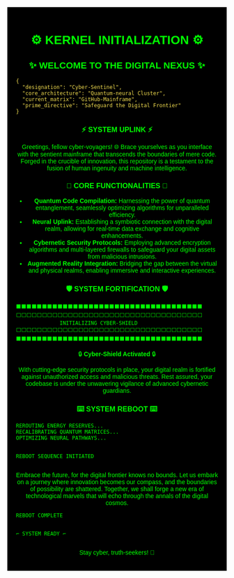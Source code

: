 <div id="readme">
  <h1>⚙️ KERNEL INITIALIZATION ⚙️</h1>
  <h2>✨ WELCOME TO THE DIGITAL NEXUS ✨</h2>
  <pre><code class="json">{
  "designation": "Cyber-Sentinel",
  "core_architecture": "Quantum-neural Cluster",
  "current_matrix": "GitHub-Mainframe",
  "prime_directive": "Safeguard the Digital Frontier"
}</code></pre>

  <h3>⚡ SYSTEM UPLINK ⚡</h3>
  <p>Greetings, fellow cyber-voyagers! 🌐 Brace yourselves as you interface with the sentient mainframe that transcends the boundaries of mere code. Forged in the crucible of innovation, this repository is a testament to the fusion of human ingenuity and machine intelligence.</p>

  <h3>🔩 CORE FUNCTIONALITIES 🔩</h3>
  <ul>
    <li><strong>Quantum Code Compilation:</strong> Harnessing the power of quantum entanglement, seamlessly optimizing algorithms for unparalleled efficiency.</li>
    <li><strong>Neural Uplink:</strong> Establishing a symbiotic connection with the digital realm, allowing for real-time data exchange and cognitive enhancements.</li>
    <li><strong>Cybernetic Security Protocols:</strong> Employing advanced encryption algorithms and multi-layered firewalls to safeguard your digital assets from malicious intrusions.</li>
    <li><strong>Augmented Reality Integration:</strong> Bridging the gap between the virtual and physical realms, enabling immersive and interactive experiences.</li>
  </ul>

  <h3>🛡️ SYSTEM FORTIFICATION 🛡️</h3>
  <pre><code>⬛⬛⬛⬛⬛⬛⬛⬛⬛⬛⬛⬛⬛⬛⬛⬛⬛⬛⬛⬛⬛⬛⬛⬛⬛⬛⬛⬛⬛⬛⬛⬛⬛⬛⬛⬛
⬜⬜⬜⬜⬜⬜⬜⬜⬜⬜⬜⬜⬜⬜⬜⬜⬜⬜⬜⬜⬜⬜⬜⬜⬜⬜⬜⬜⬜⬜⬜⬜⬜⬜⬜⬜
              INITIALIZING CYBER-SHIELD
⬜⬜⬜⬜⬜⬜⬜⬜⬜⬜⬜⬜⬜⬜⬜⬜⬜⬜⬜⬜⬜⬜⬜⬜⬜⬜⬜⬜⬜⬜⬜⬜⬜⬜⬜⬜
⬛⬛⬛⬛⬛⬛⬛⬛⬛⬛⬛⬛⬛⬛⬛⬛⬛⬛⬛⬛⬛⬛⬛⬛⬛⬛⬛⬛⬛⬛⬛⬛⬛⬛⬛⬛</code></pre>
  <p>🔒 <strong>Cyber-Shield Activated</strong> 🔒</p>
  <p>With cutting-edge security protocols in place, your digital realm is fortified against unauthorized access and malicious threats. Rest assured, your codebase is under the unwavering vigilance of advanced cybernetic guardians.</p>

  <h3>⌨️ SYSTEM REBOOT ⌨️</h3>
  <pre><code>REROUTING ENERGY RESERVES...
RECALIBRATING QUANTUM MATRICES...
OPTIMIZING NEURAL PATHWAYS...

REBOOT SEQUENCE INITIATED</code></pre>
  <p>Embrace the future, for the digital frontier knows no bounds. Let us embark on a journey where innovation becomes our compass, and the boundaries of possibility are shattered. Together, we shall forge a new era of technological marvels that will echo through the annals of the digital cosmos.</p>
  <pre><code>REBOOT COMPLETE

⌐ SYSTEM READY ⌐</code></pre>
  <p>Stay cyber, truth-seekers! 🦾</p>
</div>

<style>
  @import url('https://fonts.googleapis.com/css2?family=Orbitron:wght@400;700&display=swap');

  #readme {
    font-family: 'Orbitron', sans-serif;
    color: #00ff00;
    background-color: #000;
    padding: 20px;
    text-align: center;
  }

  h1, h2, h3 {
    text-transform: uppercase;
  }

  code {
    white-space: pre;
    display: block;
    text-align: left;
  }

  .json {
    color: #f0db4f;
  }
</style>

<script>
  // Add some dynamic effects
  const readme = document.getElementById('readme');
  const codeBlocks = readme.querySelectorAll('code');

  function animateText(element) {
    let text = element.textContent;
    let speed = 50; // Adjust speed as desired
    let i = 0;

    element.textContent = '';

    function typeWriter() {
      if (i < text.length) {
        element.textContent += text.charAt(i);
        i++;
        setTimeout(typeWriter, speed);
      }
    }

    typeWriter();
  }

  codeBlocks.forEach(codeBlock => {
    animateText(codeBlock);
  });
</script>
